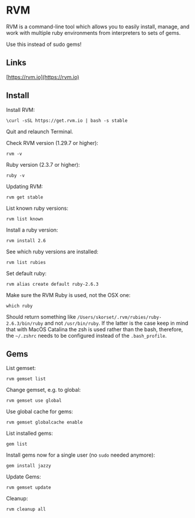 RVM
===

RVM is a command-line tool which allows you to easily install, manage, and work with multiple ruby environments from interpreters to sets of gems.

Use this instead of sudo gems!

## Links

[https://rvm.io](https://rvm.io)

## Install

Install RVM:

	\curl -sSL https://get.rvm.io | bash -s stable
	
Quit and relaunch Terminal.

Check RVM version (1.29.7 or higher):

	rvm -v

Ruby version (2.3.7 or higher):

	ruby -v

Updating RVM:

	rvm get stable

List known ruby versions:

	rvm list known

Install a ruby version:

	rvm install 2.6

See which ruby versions are installed:

	rvm list rubies
	
Set default ruby:

	rvm alias create default ruby-2.6.3

Make sure the RVM Ruby is used, not the OSX one:

	which ruby

Should return something like `/Users/skorset/.rvm/rubies/ruby-2.6.3/bin/ruby` and not `/usr/bin/ruby`. If the latter is the case keep in mind that with MacOS Catalina the zsh is used rather than the bash, therefore, the `~/.zshrc` needs to be configured instead of the `.bash_profile`.

## Gems

List gemset:

	rvm gemset list

Change gemset, e.g. to global:

	rvm gemset use global

Use global cache for gems:

	rvm gemset globalcache enable
	
List installed gems:

	gem list

Install gems now for a single user (no `sudo` needed anymore):

	gem install jazzy

Update Gems:

	rvm gemset update

Cleanup:

	rvm cleanup all

